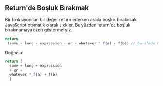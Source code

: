 ## Return'de Boşluk Bırakmak

Bir fonksiyondan bir değer return ederken arada boşluk bırakırsak JavaScript otomatik olarak `;` ekler. Bu yüzden return'de boşluk bırakmamaya özen göstermeliyiz.

```js
return
 (some + long + expression + or + whatever * f(a) + f(b)) // bu ifade hata verecektir.
```

Doğrusu:

```js
return (
  some + long + expression
  + or +
  whatever * f(a) + f(b)
  )
```
